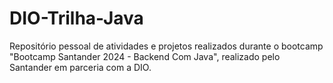 # DIO-Trilha-Java
Repositório pessoal de atividades e projetos realizados durante o bootcamp "Bootcamp Santander 2024 - Backend Com Java", 
realizado pelo Santander em parceria com a DIO.
